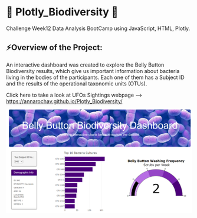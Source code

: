# :microbe: Plotly_Biodiversity :microbe:
Challenge Week12 Data Analysis BootCamp using JavaScript, HTML, Plotly.

## ⚡Overview of the Project: 

An interactive dashboard was created to explore the Belly Button Biodiversity results, which give us important information about bacteria living in the bodies of the participants. Each one of them has a Subject ID and the results of the operational taxonomic units (OTUs). 

Click here to take a look at UFOs Sightings webpage --> https://annarochav.github.io/Plotly_Biodiversity/


<img src="https://github.com/annarochav/Plotly_Biodiversity/blob/main/images/webpage.png" width="970" height="" />
